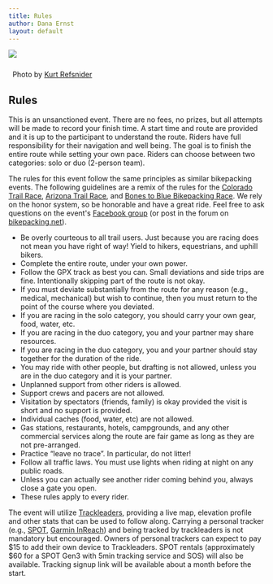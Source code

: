 ```yaml
---
title: Rules
author: Dana Ernst
layout: default
---
```


<img src="{{ site.baseurl }}/images/Aspens-Refsnider.jpg" class="img-responsive img-rounded" img style="margin-bottom: 10px" />

<i class="fas fa-camera fa-lg"></i>&nbsp; Photo by <a href="https://www.ultramtb.net/about-kurt-refsnider.html#/" target="_blank">Kurt Refsnider</a>

## Rules

This is an unsanctioned event. There are no fees, no prizes, but all attempts will be made to record your finish time. A start time and route are provided and it is up to the participant to understand the route. Riders have full responsibility for their navigation and well being. The goal is to finish the entire route while setting your own pace. Riders can choose between two categories: solo or duo (2-person team).

The rules for this event follow the same principles as similar bikepacking events.  The following guidelines are a remix of the rules for the [Colorado Trail Race](http://www.climbingdreams.net/ctr/), [Arizona Trail Race](http://topofusion.com/azt/race.php), and [Bones to Blue Bikepacking Race](http://bonestoblue.com). We rely on the honor system, so be honorable and have a great ride.  Feel free to ask questions on the event's [Facebook group](https://www.facebook.com/groups/PinyonsAndPines/) (or post in the forum on [bikepacking.net](http://bikepacking.net)).

<!-- - You must purchase an [Arizona State Land Department Recreation Permit](https://land.az.gov/natural-resources/recreational-permits) as the northern part of the course passes across state trust land.  Permits can be purchased online. An annual permit is $15. -->

- Be overly courteous to all trail users. Just because you are racing does not mean you have right of way! Yield to hikers, equestrians, and uphill bikers.
- Complete the entire route, under your own power.
- Follow the GPX track as best you can. Small deviations and side trips are fine. Intentionally skipping part of the route is not okay.
- If you must deviate substantially from the route for any reason (e.g., medical, mechanical) but wish to continue, then you must return to the point of the course where you deviated.
- If you are racing in the solo category, you should carry your own gear, food, water, etc.
- If you are racing in the duo category, you and your partner may share resources.
- If you are racing in the duo category, you and your partner should stay together for the duration of the ride.
- You may ride with other people, but drafting is not allowed, unless you are in the duo category and it is your partner.
- Unplanned support from other riders is allowed.
- Support crews and pacers are not allowed.
- Visitation by spectators (friends, family) is okay provided the visit is short and no support is provided.
- Individual caches (food, water, etc) are not allowed.
- Gas stations, restaurants, hotels, campgrounds, and any other commercial services along the route are fair game as long as they are not pre-arranged.
- Practice “leave no trace”. In particular, do not litter!
- Follow all traffic laws. You must use lights when riding at night on any public roads.
- Unless you can actually see another rider coming behind you, always close a gate you open.
- These rules apply to every rider.

The event will utilize [Trackleaders](http://trackleaders.com), providing a live map, elevation profile and other stats that can be used to follow along. Carrying a personal tracker (e.g., [SPOT](https://www.findmespot.com/en/), [Garmin InReach](https://explore.garmin.com/en-US/inreach/)) and being tracked by trackleaders is not mandatory but encouraged. Owners of personal trackers can expect to pay $15 to add their own device to Trackleaders. SPOT rentals (approximately $60 for a SPOT Gen3 with 5min tracking service and SOS) will also be available. Tracking signup link will be available about a month before the start.
